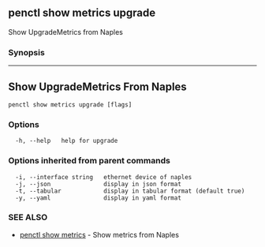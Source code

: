 ## penctl show metrics upgrade

Show UpgradeMetrics from Naples

### Synopsis



---------------------------------
 Show UpgradeMetrics From Naples 
---------------------------------


```
penctl show metrics upgrade [flags]
```

### Options

```
  -h, --help   help for upgrade
```

### Options inherited from parent commands

```
  -i, --interface string   ethernet device of naples
  -j, --json               display in json format
  -t, --tabular            display in tabular format (default true)
  -y, --yaml               display in yaml format
```

### SEE ALSO
* [penctl show metrics](penctl_show_metrics.md)	 - Show metrics from Naples

